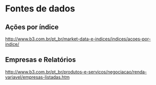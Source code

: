 # Fontes de dados

## Ações por índice
http://www.b3.com.br/pt_br/market-data-e-indices/indices/acoes-por-indice/

## Empresas e Relatórios
http://www.b3.com.br/pt_br/produtos-e-servicos/negociacao/renda-variavel/empresas-listadas.htm
